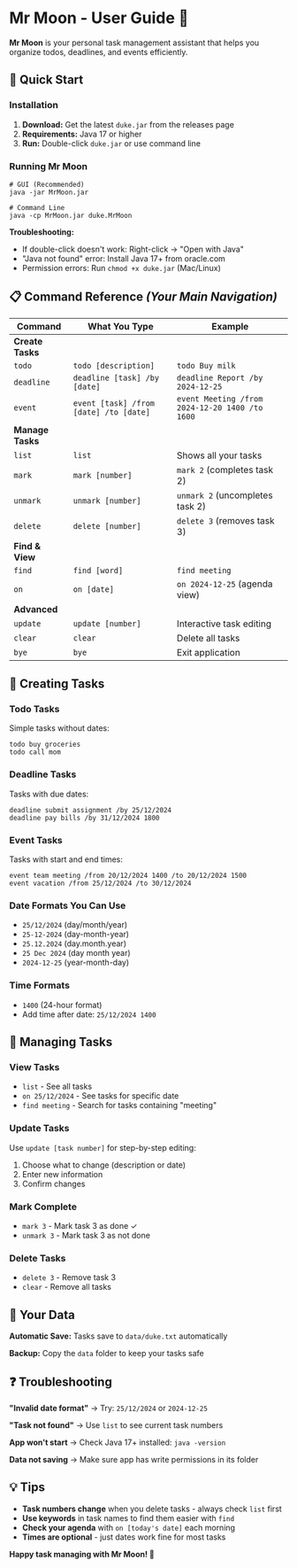 # Mr Moon - User Guide 🌙

**Mr Moon** is your personal task management assistant that helps you organize todos, deadlines, and events efficiently.

## 🚀 **Quick Start**

### **Installation**
1. **Download:** Get the latest `duke.jar` from the releases page
2. **Requirements:** Java 17 or higher
3. **Run:** Double-click `duke.jar` or use command line

### **Running Mr Moon**
```
# GUI (Recommended)
java -jar MrMoon.jar

# Command Line
java -cp MrMoon.jar duke.MrMoon
```


**Troubleshooting:**
- If double-click doesn't work: Right-click → "Open with Java"
- "Java not found" error: Install Java 17+ from oracle.com
- Permission errors: Run `chmod +x duke.jar` (Mac/Linux)


## 📋 **Command Reference** *(Your Main Navigation)*

| Command          | What You Type                          | Example                                      |
|------------------|----------------------------------------|----------------------------------------------|
| **Create Tasks** |
| `todo`           | `todo [description]`                   | `todo Buy milk`                              |
| `deadline`       | `deadline [task] /by [date]`           | `deadline Report /by 2024-12-25`             |
| `event`          | `event [task] /from [date] /to [date]` | `event Meeting /from 2024-12-20 1400 /to 1600` |
| **Manage Tasks** |
| `list`           | `list`                                 | Shows all your tasks                         |
| `mark`           | `mark [number]`                        | `mark 2` (completes task 2)                  |
| `unmark`         | `unmark [number]`                      | `unmark 2` (uncompletes task 2)              |
| `delete`         | `delete [number]`                      | `delete 3` (removes task 3)                  |
| **Find & View**  |
| `find`           | `find [word]`                          | `find meeting`                               |
| `on`             | `on [date]`                            | `on 2024-12-25` (agenda view)                |
| **Advanced**     |
| `update`         | `update [number]`                      | Interactive task editing                     |
| `clear`          | `clear`                                | Delete all tasks                             |
| `bye`            | `bye`                                  | Exit application                             |


## 📝 **Creating Tasks**

### **Todo Tasks**
Simple tasks without dates:
```
todo buy groceries
todo call mom
```


### **Deadline Tasks**
Tasks with due dates:
```
deadline submit assignment /by 25/12/2024
deadline pay bills /by 31/12/2024 1800
```


### **Event Tasks**
Tasks with start and end times:
```
event team meeting /from 20/12/2024 1400 /to 20/12/2024 1500
event vacation /from 25/12/2024 /to 30/12/2024
```


### **Date Formats You Can Use**
- `25/12/2024` (day/month/year)
- `25-12-2024` (day-month-year)
- `25.12.2024` (day.month.year)
- `25 Dec 2024` (day month year)
- `2024-12-25` (year-month-day)

### **Time Formats**
- `1400` (24-hour format)
- Add time after date: `25/12/2024 1400`


## 🎯 **Managing Tasks**

### **View Tasks**
- `list` - See all tasks
- `on 25/12/2024` - See tasks for specific date
- `find meeting` - Search for tasks containing "meeting"

### **Update Tasks**
Use `update [task number]` for step-by-step editing:
1. Choose what to change (description or date)
2. Enter new information
3. Confirm changes

### **Mark Complete**
- `mark 3` - Mark task 3 as done ✓
- `unmark 3` - Mark task 3 as not done

### **Delete Tasks**
- `delete 3` - Remove task 3
- `clear` - Remove all tasks


## 💾 **Your Data**

**Automatic Save:** Tasks save to `data/duke.txt` automatically

**Backup:** Copy the `data` folder to keep your tasks safe


## ❓ **Troubleshooting**

**"Invalid date format"**
→ Try: `25/12/2024` or `2024-12-25`

**"Task not found"**
→ Use `list` to see current task numbers

**App won't start**
→ Check Java 17+ installed: `java -version`

**Data not saving**
→ Make sure app has write permissions in its folder


## 💡 **Tips**

- **Task numbers change** when you delete tasks - always check `list` first
- **Use keywords** in task names to find them easier with `find`
- **Check your agenda** with `on [today's date]` each morning
- **Times are optional** - just dates work fine for most tasks


**Happy task managing with Mr Moon! 🌙**